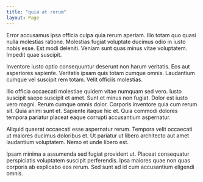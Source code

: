 ```yaml
---
title: "quia at rerum"
layout: Page
---
```

Error accusamus ipsa officia culpa quia rerum aperiam. Illo totam quo quasi nulla molestias ratione. Molestias fugiat voluptate ducimus odio in iusto nobis esse. Est modi deleniti. Veniam sunt quas minus vitae voluptatem. Impedit quae suscipit.
 Inventore iusto optio consequuntur deserunt non harum veritatis. Eos aut asperiores sapiente. Veritatis ipsam quis totam cumque omnis. Laudantium cumque vel suscipit rem totam. Velit officiis molestias.
 Illo officia occaecati molestiae quidem vitae numquam sed vero. Iusto suscipit saepe suscipit et amet. Sunt et minus non fugiat. Dolor est iusto vero magni. Rerum cumque omnis dolor. Corporis inventore quia cum rerum sit.
Quia animi sunt et. Sapiente itaque hic et. Quia commodi dolores tempora pariatur placeat eaque corrupti accusantium aspernatur.
 Aliquid quaerat occaecati esse aspernatur rerum. Tempora velit occaecati ut maiores ducimus doloribus et. Ut pariatur ut libero architecto aut amet laudantium voluptatem. Nemo et unde libero est.
 Ipsam minima a assumenda sed fugiat provident ut. Placeat consequatur perspiciatis voluptatem suscipit perferendis. Ipsa maiores quae non quas corporis ab explicabo eos rerum. Sed sunt ad id cum accusantium eligendi omnis.
